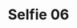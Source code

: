 ---
title: Selfie 06
image: https://res.cloudinary.com/softcomux/image/upload/v1533666985/sfc/careers%20-%20workshots/selfie-06.jpg
image_description: Mobile app developer explaining how an app works
---